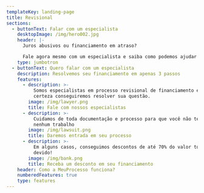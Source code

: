 ```yaml
---
templateKey: landing-page
title: Revisional
sections:
  - buttonText: Falar com um especialista
    desktopImage: /img/hero002.jpg
    header: |-
      Juros abusivos ou financiamento em atraso?

      Fale agora mesmo com um especialista e saiba como podemos ajudar
    type: jumbotron
  - buttonText: Quero falar com um especialista
    description: Resolvemos seu financiamento em apenas 3 passos
    features:
      - description: >-
          Somos especialistas em processo revisional de financiamento e com
          certeza conseguiremos resolver sua questão.
        image: /img/lawyer.png
        title: Fale com nossos especialistas
      - description: >-
          Cuidamos de toda documentação e processo para que você não tenha
          nenhum trabalho
        image: /img/lawsuit.png
        title: Daremos entrada em seu processo
      - description: >-
          Em alguns casos, conseguimos descontos de até 70% do valor total
          devido!
        image: /img/bank.png
        title: Receba um desconto em seu financiamento
    header: Como a MeuProcesso funciona?
    numberedFeatures: true
    type: features
---
```


